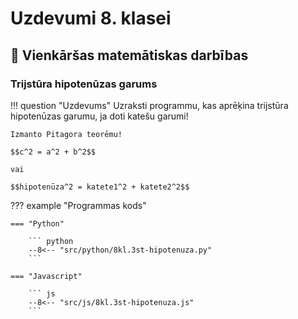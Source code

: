 # Uzdevumi 8. klasei

## :small_orange_diamond: Vienkāršas matemātiskas darbības

### Trijstūra hipotenūzas garums

!!! question "Uzdevums"
    Uzraksti programmu, kas aprēķina trijstūra hipotenūzas garumu, ja doti katešu garumi!

    Izmanto Pitagora teorēmu!

    $$c^2 = a^2 + b^2$$
    
    vai

    $$hipotenūza^2 = katete1^2 + katete2^2$$

??? example "Programmas kods"

    === "Python"

        ``` python
        --8<-- "src/python/8kl.3st-hipotenuza.py"
        ```

    === "Javascript"

        ``` js
        --8<-- "src/js/8kl.3st-hipotenuza.js"
        ```
